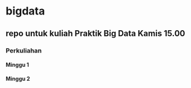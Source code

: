 # bigdata
## repo untuk kuliah Praktik Big Data Kamis 15.00

### Perkuliahan
#### Minggu 1
#### Minggu 2
